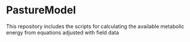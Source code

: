 # PastureModel
This repository includes the scripts for calculating the available metabolic energy from equations adjusted with field data
